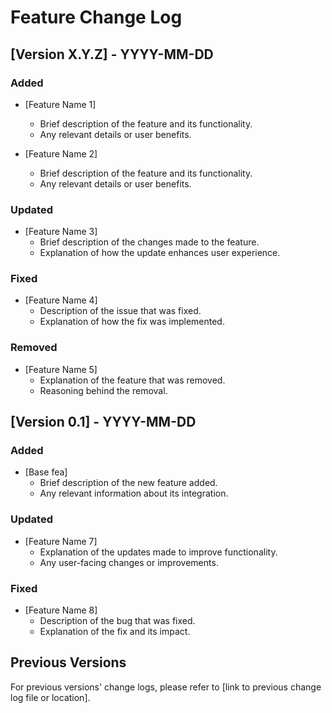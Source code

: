 # Feature Change Log

## [Version X.Y.Z] - YYYY-MM-DD

### Added

- [Feature Name 1]
  - Brief description of the feature and its functionality.
  - Any relevant details or user benefits.

- [Feature Name 2]
  - Brief description of the feature and its functionality.
  - Any relevant details or user benefits.

### Updated

- [Feature Name 3]
  - Brief description of the changes made to the feature.
  - Explanation of how the update enhances user experience.

### Fixed

- [Feature Name 4]
  - Description of the issue that was fixed.
  - Explanation of how the fix was implemented.

### Removed

- [Feature Name 5]
  - Explanation of the feature that was removed.
  - Reasoning behind the removal.

## [Version 0.1] - YYYY-MM-DD

### Added

- [Base fea]
  - Brief description of the new feature added.
  - Any relevant information about its integration.

### Updated

- [Feature Name 7]
  - Explanation of the updates made to improve functionality.
  - Any user-facing changes or improvements.

### Fixed

- [Feature Name 8]
  - Description of the bug that was fixed.
  - Explanation of the fix and its impact.

## Previous Versions

For previous versions' change logs, please refer to [link to previous change log file or location].

